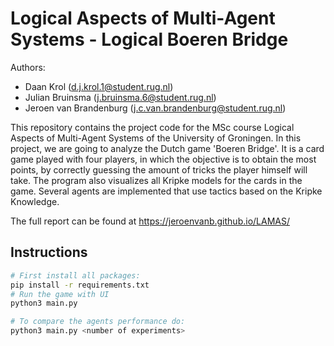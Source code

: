 # Logical Aspects of Multi-Agent Systems - Logical Boeren Bridge

Authors:

- Daan Krol (d.j.krol.1@student.rug.nl)
- Julian Bruinsma (j.bruinsma.6@student.rug.nl)
- Jeroen van Brandenburg (j.c.van.brandenburg@student.rug.nl)

This repository contains the project code for the MSc course Logical Aspects of Multi-Agent Systems of the University of Groningen. In this project, we are going to analyze the Dutch game 'Boeren Bridge'. It is a card game played with four players, in which the objective is to obtain the most points, by correctly guessing the amount of tricks the player himself will take.
The program also visualizes all Kripke models for the cards in the game. Several agents are implemented that use tactics based on the Kripke Knowledge.

The full report can be found at https://jeroenvanb.github.io/LAMAS/

## Instructions

```bash
# First install all packages:
pip install -r requirements.txt
# Run the game with UI
python3 main.py

# To compare the agents performance do:
python3 main.py <number of experiments>
```
